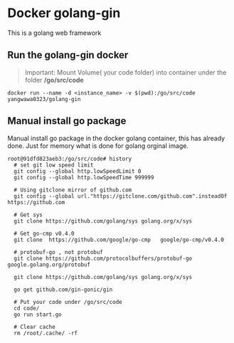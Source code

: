 # Docker golang-gin 

This is a golang web framework

## Run the golang-gin docker

> Important: Mount Volume( your code folder) into container under the folder **/go/src/code**

```shell
docker run --name -d <instance_name> -v $(pwd):/go/src/code yangwawa0323/golang-gin
```

## Manual install go package

Manual install go package in the docker golang container, this has already done. Just for memory what is done for golang orginal image.


```shell
root@91dfd823aeb3:/go/src/code# history
  # set git low speed limit
  git config --global http.lowSpeedLimit 0
  git config --global http.lowSpeedTime 999999

  # Using gitclone mirror of github.com
  git config --global url."https://gitclone.com/github.com".insteadOf https://github.com

  # Get sys
  git clone https://github.com/golang/sys golang.org/x/sys

  # Get go-cmp v0.4.0
  git clone  https://github.com/google/go-cmp   google/go-cmp/v0.4.0
  
  # protobuf-go , not protobuf 
  git clone https://github.com/protocolbuffers/protobuf-go google.golang.org/protobuf
   
  git clone https://github.com/golang/sys golang.org/x/sys
  
  go get github.com/gin-gonic/gin

  # Put your code under /go/src/code
  cd code/
  go run start.go

  # Clear cache
  rm /root/.cache/ -rf

```
